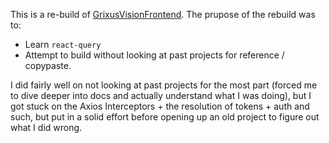 This is a re-build of [GrixusVisionFrontend](https://github.com/hikemalliday/GrixusVisionFrontend). The prupose of the rebuild was to:

- Learn `react-query`
- Attempt to build without looking at past projects for reference / copypaste.

I did fairly well on not looking at past projects for the most part (forced me to dive deeper into docs and actually understand what I was doing), but I got stuck on the Axios Interceptors + the resolution of tokens + auth and such, but put in a solid effort before opening up an old project to figure out what I did wrong.

